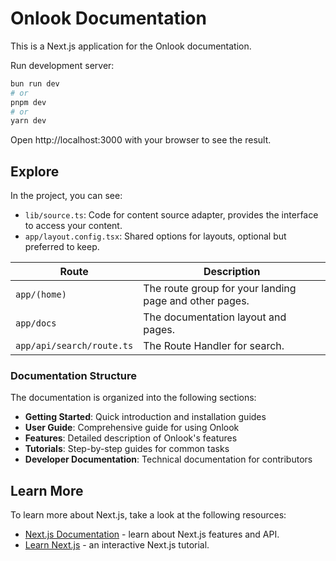 # Onlook Documentation

This is a Next.js application for the Onlook documentation.

Run development server:

```bash
bun run dev
# or
pnpm dev
# or
yarn dev
```

Open http://localhost:3000 with your browser to see the result.

## Explore

In the project, you can see:

- `lib/source.ts`: Code for content source adapter, provides the interface to
  access your content.
- `app/layout.config.tsx`: Shared options for layouts, optional but preferred to
  keep.

| Route                     | Description                                            |
| ------------------------- | ------------------------------------------------------ |
| `app/(home)`              | The route group for your landing page and other pages. |
| `app/docs`                | The documentation layout and pages.                    |
| `app/api/search/route.ts` | The Route Handler for search.                          |

### Documentation Structure

The documentation is organized into the following sections:

- **Getting Started**: Quick introduction and installation guides
- **User Guide**: Comprehensive guide for using Onlook
- **Features**: Detailed description of Onlook's features
- **Tutorials**: Step-by-step guides for common tasks
- **Developer Documentation**: Technical documentation for contributors

## Learn More

To learn more about Next.js, take a look at the following resources:

- [Next.js Documentation](https://nextjs.org/docs) - learn about Next.js
  features and API.
- [Learn Next.js](https://nextjs.org/learn) - an interactive Next.js tutorial.
